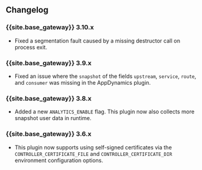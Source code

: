 ## Changelog

### {{site.base_gateway}} 3.10.x
* Fixed a segmentation fault caused by a missing destructor call on process exit.

### {{site.base_gateway}} 3.9.x

* Fixed an issue where the `snapshot` of the fields `upstream`, `service`, `route`, and `consumer` was missing in the AppDynamics plugin.

### {{site.base_gateway}} 3.8.x

* Added a new `ANALYTICS_ENABLE` flag. This plugin now also collects more snapshot user data in runtime.

### {{site.base_gateway}} 3.6.x
* This plugin now supports using self-signed certificates via the `CONTROLLER_CERTIFICATE_FILE`
and `CONTROLLER_CERTIFICATE_DIR` environment configuration options.